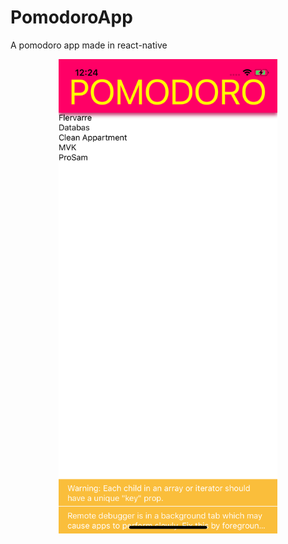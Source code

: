 # PomodoroApp
A pomodoro app made in react-native

<p align="center">
  <img src="test.png" width="350"/>
</p>


